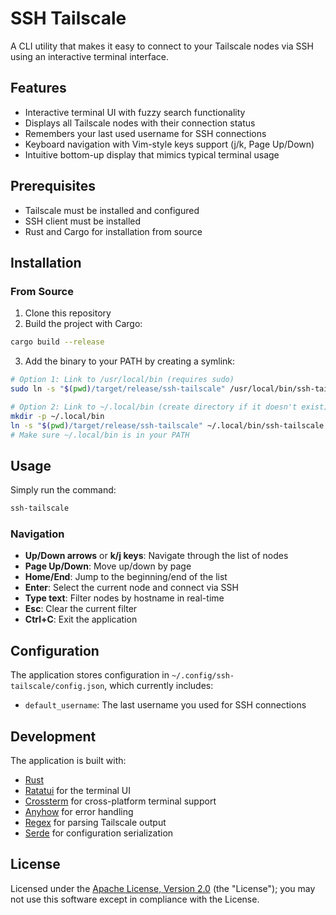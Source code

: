 # SSH Tailscale

A CLI utility that makes it easy to connect to your Tailscale nodes via SSH using an interactive terminal interface.

## Features

- Interactive terminal UI with fuzzy search functionality
- Displays all Tailscale nodes with their connection status
- Remembers your last used username for SSH connections
- Keyboard navigation with Vim-style keys support (j/k, Page Up/Down)
- Intuitive bottom-up display that mimics typical terminal usage

## Prerequisites

- Tailscale must be installed and configured
- SSH client must be installed
- Rust and Cargo for installation from source

## Installation

### From Source

1. Clone this repository
2. Build the project with Cargo:

```bash
cargo build --release
```

3. Add the binary to your PATH by creating a symlink:

```bash
# Option 1: Link to /usr/local/bin (requires sudo)
sudo ln -s "$(pwd)/target/release/ssh-tailscale" /usr/local/bin/ssh-tailscale

# Option 2: Link to ~/.local/bin (create directory if it doesn't exist)
mkdir -p ~/.local/bin
ln -s "$(pwd)/target/release/ssh-tailscale" ~/.local/bin/ssh-tailscale
# Make sure ~/.local/bin is in your PATH
```

## Usage

Simply run the command:

```bash
ssh-tailscale
```

### Navigation

- **Up/Down arrows** or **k/j keys**: Navigate through the list of nodes
- **Page Up/Down**: Move up/down by page
- **Home/End**: Jump to the beginning/end of the list
- **Enter**: Select the current node and connect via SSH
- **Type text**: Filter nodes by hostname in real-time
- **Esc**: Clear the current filter
- **Ctrl+C**: Exit the application

## Configuration

The application stores configuration in `~/.config/ssh-tailscale/config.json`, which currently includes:

- `default_username`: The last username you used for SSH connections

## Development

The application is built with:

- [Rust](https://www.rust-lang.org/)
- [Ratatui](https://github.com/ratatui-org/ratatui) for the terminal UI
- [Crossterm](https://github.com/crossterm-rs/crossterm) for cross-platform terminal support
- [Anyhow](https://github.com/dtolnay/anyhow) for error handling
- [Regex](https://github.com/rust-lang/regex) for parsing Tailscale output
- [Serde](https://github.com/serde-rs/serde) for configuration serialization

## License

Licensed under the [Apache License, Version 2.0](LICENSE) (the "License"); you may not use this software except in compliance with the License.
